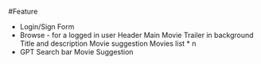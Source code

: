 #Feature
- Login/Sign
    Form
- Browse - for a logged in user
    Header
    Main Movie
        Trailer in background
        Title and description
        Movie suggestion
            Movies list * n
- GPT
    Search bar
    Movie Suggestion